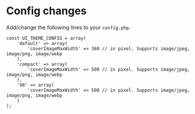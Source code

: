 # Config changes

Add/change the following lines to your `config.php`.
```
const UI_THEME_CONFIG = array(
    'default' => array(
        'coverImageMaxWidth' => 360 // in pixel. Supports image/jpeg, image/png, image/webp
    ),
    'compact' => array(
        'coverImageMaxWidth' => 500 // in pixel. Supports image/jpeg, image/png, image/webp
    ),
    '98' => array(
        'coverImageMaxWidth' => 500 // in pixel. Supports image/jpeg, image/png, image/webp
    )
);
```
